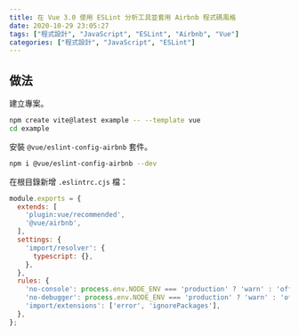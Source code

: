 ```yaml
---
title: 在 Vue 3.0 使用 ESLint 分析工具並套用 Airbnb 程式碼風格
date: 2020-10-29 23:05:27
tags: ["程式設計", "JavaScript", "ESLint", "Airbnb", "Vue"]
categories: ["程式設計", "JavaScript", "ESLint"]
---
```


## 做法

建立專案。

```bash
npm create vite@latest example -- --template vue
cd example
```

安裝 `@vue/eslint-config-airbnb` 套件。

```bash
npm i @vue/eslint-config-airbnb --dev
```

在根目錄新增 `.eslintrc.cjs` 檔：

```js
module.exports = {
  extends: [
    'plugin:vue/recommended',
    '@vue/airbnb',
  ],
  settings: {
    'import/resolver': {
      typescript: {},
    },
  },
  rules: {
    'no-console': process.env.NODE_ENV === 'production' ? 'warn' : 'off',
    'no-debugger': process.env.NODE_ENV === 'production' ? 'warn' : 'off',
    'import/extensions': ['error', 'ignorePackages'],
  },
};
```
